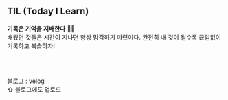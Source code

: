 ## TIL (Today I Learn)
**기록은 기억을 지배한다** ✍🏻
</br>
배웠던 것들은 시간이 지나면 항상 망각하기 마련이다. 완전히 내 것이 될수록 끊임없이 기록하고 복습하자!

</br>
</br>

블로그 : [velog](https://velog.io/@yezanee/posts)
</br> ⇧ 블로그에도 업로드

